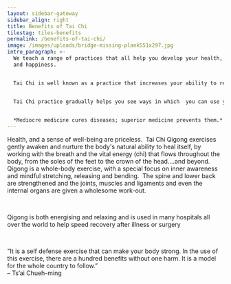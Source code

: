```yaml
---
layout: sidebar-gateway
sidebar_align: right
title: Benefits of Tai Chi
tilestag: tiles-benefits
permalink: /benefits-of-tai-chi/
image: /images/uploads/bridge-missing-plank551x297.jpg
intro_paragraph: >-
  We teach a range of practices that all help you develop your health, vitality
  and happiness.


  Tai Chi is well known as a practice that increases your ability to relax but what is less known is that for those who practise it regularly and over a longer period it has much more wide ranging and profound effects.


  Tai Chi practice gradually helps you see ways in which  you can use your body and mind more gently, it also strengthens the body and mind and so builds well being in a number of key areas.


  *Mediocre medicine cures diseases; superior medicine prevents them.*
---
```

Health, and a sense of well-being are priceless.  Tai Chi Qigong exercises gently awaken and nurture the body's natural ability to heal itself, by working with the breath and the vital energy (chi) that flows throughout the body, from the soles of the feet to the crown of the head....and beyond. Qigong is a whole-body exercise, with a special focus on inner awareness and mindful stretching, releasing and bending.  The spine and lower back are strengthened and the joints, muscles and ligaments and even the internal organs are given a wholesome work-out. 

 

Qigong is both energising and relaxing and is used in many hospitals all over the world to help speed recovery after illness or surgery

 

“It is a self defense exercise that can make your body strong. In the use of this exercise, there are a hundred benefits without one harm. It is a model for the whole country to follow.”\
– Ts’ai Chueh-ming